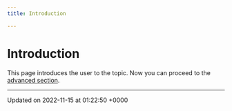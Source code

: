 ```yaml
---
title: Introduction

---
```


# Introduction



This page introduces the user to the topic. Now you can proceed to the [advanced section](/pages/advanced.md#page-advanced). 

-------------------------------

Updated on 2022-11-15 at 01:22:50 +0000
